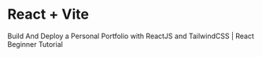 # React + Vite
Build And Deploy a Personal Portfolio with ReactJS and TailwindCSS | React Beginner Tutorial
